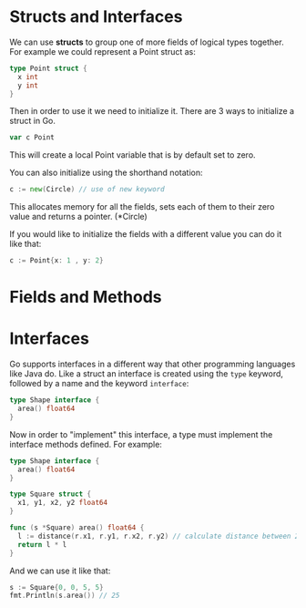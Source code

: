 Structs and Interfaces
===

We can use **structs** to group one of more fields of logical types together. For example we could represent a
Point struct as:

```go
type Point struct {
  x int
  y int
}
```

Then in order to use it we need to initialize it. There are 3 ways to initialize a struct in Go.

```go
var c Point
```
This will create a local Point variable that is by default set to zero. 

You can also initialize using the shorthand notation:

```go
c := new(Circle) // use of new keyword
```

This allocates memory for all the fields, sets each of them to their zero value and returns a pointer. (*Circle)

If you would like to initialize the fields with a different value you can do it like that:

```go
c := Point{x: 1 , y: 2}
```

Fields and Methods
===


Interfaces
===

Go supports interfaces in a different way that other programming languages like Java do.
Like a struct an interface is created using the `type` keyword, followed by a name and the keyword `interface`:

```go
type Shape interface {
  area() float64
}
```

Now in order to "implement" this interface, a type must implement the interface methods defined. For example:

```go
type Shape interface {
  area() float64
}

type Square struct {
  x1, y1, x2, y2 float64
}

func (s *Square) area() float64 {
  l := distance(r.x1, r.y1, r.x2, r.y2) // calculate distance between 2 points
  return l * l
}
```
And we can use it like that:

```go
s := Square{0, 0, 5, 5}
fmt.Println(s.area()) // 25
```

